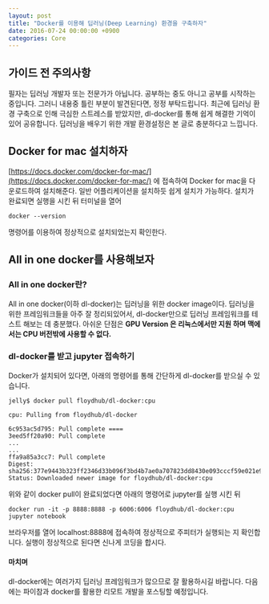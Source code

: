 ```yaml
---
layout: post
title: "Docker를 이용해 딥러닝(Deep Learning) 환경을 구축하자"
date: 2016-07-24 00:00:00 +0900
categories: Core 
---
```



## 가이드 전 주의사항

필자는 딥러닝 개발자 또는 전문가가 아닙니다. 공부하는 중도 아니고 공부를 시작하는 중입니다. 그러니 내용중 틀린 부분이 발견된다면, 정정 부탁드립니다. 최근에 딥러닝 환경 구축으로 인해 극심한 스트레스를 받았지만, dl-docker를 통해 쉽게 해결한 기억이 있어 공유합니다. 딥러닝을 배우기 위한 개발 환경설정은 본 글로 충분하다고 느낍니다.

## Docker for mac 설치하자

[https://docs.docker.com/docker-for-mac/](https://docs.docker.com/docker-for-mac/) 에 접속하여 Docker for mac을 다운로드하여 설치해준다. 일반 어플리케이션을 설치하듯 쉽게 설치가 가능하다. 설치가 완료되면 실행을 시킨 뒤 터미널을 열어

    docker --version

명령어를 이용하여 정상적으로 설치되었는지 확인한다.

## All in one docker를 사용해보자

### All in one docker란?

All in one docker(이하 dl-docker)는 딥러닝을 위한 docker image이다. 딥러닝을 위한 프레임워크들을 아주 잘 정리되있어서, dl-docker만으로 딥러닝 프레임워크를 테스트 해보는 데 충분했다. 아쉬운 단점은 **GPU Version 은 리눅스에서만 지원 하며 맥에서는 CPU 버전밖에 사용할 수 없다.**

### dl-docker를 받고 jupyter 접속하기

Docker가 설치되어 있다면, 아래의 명령어를 통해 간단하게 dl-docker를 받으실 수 있습니다.

    jelly$ docker pull floydhub/dl-docker:cpu

    cpu: Pulling from floydhub/dl-docker

    6c953ac5d795: Pull complete ====
    3eed5ff20a90: Pull complete 
    ...
    ...
    ffa9a85a3cc7: Pull complete 
    Digest: sha256:377e9443b323ff2346d33b096f3bd4b7ae0a707823dd8430e093cccf59e021e9
    Status: Downloaded newer image for floydhub/dl-docker:cpu

위와 같이 docker pull이 완료되었다면 아래의 명령어로 jupyter를 실행 시킨 뒤

    docker run -it -p 8888:8888 -p 6006:6006 floydhub/dl-docker:cpu jupyter notebook

브라우저를 열어 localhost:8888에 접속하여 정상적으로 주피터가 실행되는 지 확인합니다. 실행이 정상적으로 된다면 신나게 코딩을 합시다.

#### 마치며

dl-docker에는 여러가지 딥러닝 프레임워크가 많으므로 잘 활용하시길 바랍니다. 다음에는 파이참과 docker를 활용한 리모트 개발을 포스팅할 예정입니다.

